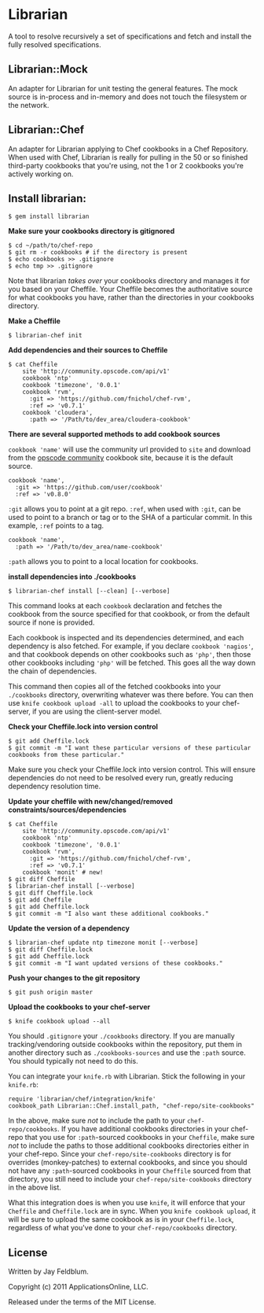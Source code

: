 Librarian
=========

A tool to resolve recursively a set of specifications and fetch and install the fully resolved specifications.

Librarian::Mock
---------------

An adapter for Librarian for unit testing the general features.
The mock source is in-process and in-memory and does not touch the filesystem or the network.

Librarian::Chef
---------------

An adapter for Librarian applying to Chef cookbooks in a Chef Repository. When used with Chef, Librarian is really for pulling in the 50 or so finished third-party cookbooks that you're using, not the 1 or 2 cookbooks you're actively working on.

## Install librarian:

    $ gem install librarian


__Make sure your cookbooks directory is gitignored__

    $ cd ~/path/to/chef-repo
    $ git rm -r cookbooks # if the directory is present
    $ echo cookbooks >> .gitignore
    $ echo tmp >> .gitignore

Note that librarian *takes over* your cookbooks directory
  and manages it for you based on your Cheffile. Your
  Cheffile becomes the authoritative source for what
  cookbooks you have, rather than the directories in your
  cookbooks directory.

__Make a Cheffile__

    $ librarian-chef init

__Add dependencies and their sources to Cheffile__

    $ cat Cheffile
        site 'http://community.opscode.com/api/v1'
        cookbook 'ntp'
        cookbook 'timezone', '0.0.1'
        cookbook 'rvm',
          :git => 'https://github.com/fnichol/chef-rvm',
          :ref => 'v0.7.1'
        cookbook 'cloudera',
          :path => '/Path/to/dev_area/cloudera-cookbook'


__There are several supported methods to add cookbook sources__

`cookbook 'name'` will use the community url provided to `site` and download from the [opscode community](http://community.opscode.com/) cookbook site, because it is the default source.

    cookbook 'name',
      :git => 'https://github.com/user/cookbook'
      :ref => 'v0.8.0'

`:git` allows you to point at a git repo. `:ref`, when used with `:git`, can be used to point to a branch or tag or to the SHA of a particular commit. In this example, `:ref` points to a tag.

    cookbook 'name',
      :path => '/Path/to/dev_area/name-cookbook'

`:path` allows you to point to a local location for cookbooks.


__install dependencies into ./cookbooks__

    $ librarian-chef install [--clean] [--verbose]

This command looks at each `cookbook` declaration and fetches the cookbook from the source specified for that cookbook, or from the default source if none is provided.

Each cookbook is inspected and its dependencies determined, and each dependency is also fetched. For example, if you declare `cookbook 'nagios'`, and that cookbook depends on other cookbooks such as `'php'`, then those other cookbooks including `'php'` will be fetched. This goes all the way down the chain of dependencies.

This command then copies all of the fetched cookbooks into your `./cookbooks` directory, overwriting whatever was there before. You can then use `knife cookbook upload -all` to upload the cookbooks to your chef-server, if you are using the client-server model.


__Check your Cheffile.lock into version control__

    $ git add Cheffile.lock
    $ git commit -m "I want these particular versions of these particular cookbooks from these particular."

Make sure you check your Cheffile.lock into version control.  This will ensure dependencies do not need to be resolved every run, greatly reducing dependency resolution time.

__Update your cheffile with new/changed/removed constraints/sources/dependencies__

    $ cat Cheffile
        site 'http://community.opscode.com/api/v1'
        cookbook 'ntp'
        cookbook 'timezone', '0.0.1'
        cookbook 'rvm',
          :git => 'https://github.com/fnichol/chef-rvm',
          :ref => 'v0.7.1'
        cookbook 'monit' # new!
    $ git diff Cheffile
    $ librarian-chef install [--verbose]
    $ git diff Cheffile.lock
    $ git add Cheffile
    $ git add Cheffile.lock
    $ git commit -m "I also want these additional cookbooks."

__Update the version of a dependency__

    $ librarian-chef update ntp timezone monit [--verbose]
    $ git diff Cheffile.lock
    $ git add Cheffile.lock
    $ git commit -m "I want updated versions of these cookbooks."

__Push your changes to the git repository__

    $ git push origin master

__Upload the cookbooks to your chef-server__

    $ knife cookbook upload --all

You should `.gitignore` your `./cookbooks` directory.
If you are manually tracking/vendoring outside cookbooks within the repository,
  put them in another directory such as `./cookbooks-sources` and use the `:path` source.
  You should typically not need to do this.

You can integrate your `knife.rb` with Librarian. Stick the following in your `knife.rb`:

    require 'librarian/chef/integration/knife'
    cookbook_path Librarian::Chef.install_path, "chef-repo/site-cookbooks"

In the above, make sure *not* to include the path to your `chef-repo/cookbooks`. If you
  have additional cookbooks directories in your chef-repo that you use for `:path`-sourced
  cookbooks in your `Cheffile`, make sure *not* to include the paths to those additional
  cookbooks directories either in your chef-repo. Since your `chef-repo/site-cookbooks`
  directory is for overrides (monkey-patches) to external cookbooks, and since you should
  not have any `:path`-sourced cookbooks in your `Cheffile` sourced from that directory,
  you still need to include your `chef-repo/site-cookbooks` directory in the above list.

What this integration does is when you use `knife`, it will enforce that your `Cheffile`
  and `Cheffile.lock` are in sync. When you `knife cookbook upload`, it will be sure to
  upload the same cookbook as is in your `Cheffile.lock`, regardless of what you've done
  to your `chef-repo/cookbooks` directory.

License
-------

Written by Jay Feldblum.

Copyright (c) 2011 ApplicationsOnline, LLC.

Released under the terms of the MIT License.
